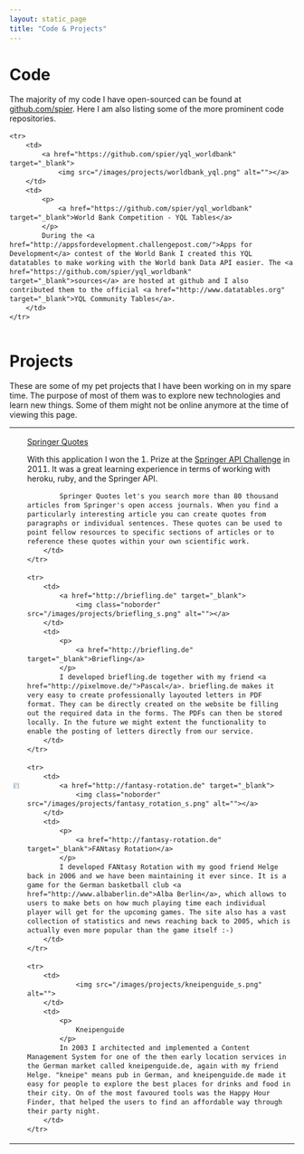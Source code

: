 ```yaml
---
layout: static_page
title: "Code & Projects"
---
```


# Code

The majority of my code I have open-sourced can be found at [github.com/spier](https://github.com/spier). Here I am also listing some of the more prominent code repositories.

<table id="cv" cellpadding="0" cellspacing="0">	
	
	<tr>
		<td>
			<a href="https://github.com/spier/yql_worldbank" target="_blank">
				<img src="/images/projects/worldbank_yql.png" alt=""></a>
		</td>
		<td>
			<p>
				<a href="https://github.com/spier/yql_worldbank" target="_blank">World Bank Competition - YQL Tables</a>
			</p>
			During the <a href="http://appsfordevelopment.challengepost.com/">Apps for Development</a> contest of the World Bank I created this YQL datatables to make working with the World bank Data API easier. The <a href="https://github.com/spier/yql_worldbank" target="_blank">sources</a> are hosted at github and I also contributed them to the official <a href="http://www.datatables.org" target="_blank">YQL Community Tables</a>.
		</td>
	</tr>	

</table>

# Projects

These are some of my pet projects that I have been working on in my spare time. The purpose of most of them was to explore new technologies and learn new things. Some of them might not be online anymore at the time of viewing this page.


<table id="cv" cellpadding="0" cellspacing="0">	
	<tr>
		<td>
			<a href="http://springerquotes.heroku.com" target="_blank">
				<img class="noborder" src="/images/projects/springerquotes_s.png" alt=""></a>
		</td>
		<td>
			<p>
				<a href="http://springerquotes.heroku.com" target="_blank">Springer Quotes</a>
			</p>
			
With this application I won the 1. Prize at the <a href="http://dev.springer.com">Springer API Challenge</a> in 2011. It was a great learning experience in terms of working with heroku, ruby, and the Springer API.

			Springer Quotes let's you search more than 80 thousand articles from Springer's open access journals. When you find a particularly interesting article you can create quotes from paragraphs or individual sentences. These quotes can be used to point fellow resources to specific sections of articles or to reference these quotes within your own scientific work.
		</td>
	</tr>	

	<tr>
		<td>
			<a href="http://briefling.de" target="_blank">
				<img class="noborder" src="/images/projects/briefling_s.png" alt=""></a>
		</td>
		<td>
			<p>
				<a href="http://briefling.de" target="_blank">Briefling</a>
			</p>
			I developed briefling.de together with my friend <a href="http://pixelmove.de/">Pascal</a>. briefling.de makes it very easy to create professionally layouted letters in PDF format. They can be directly created on the website be filling out the required data in the forms. The PDFs can then be stored locally. In the future we might extent the functionality to enable the posting of letters directly from our service.
		</td>
	</tr>	
	
	<tr>
		<td>
			<a href="http://fantasy-rotation.de" target="_blank">
				<img class="noborder" src="/images/projects/fantasy_rotation_s.png" alt=""></a>
		</td>
		<td>
			<p>
				<a href="http://fantasy-rotation.de" target="_blank">FANtasy Rotation</a>
			</p>
			I developed FANtasy Rotation with my good friend Helge back in 2006 and we have been maintaining it ever since. It is a game for the German basketball club <a href="http://www.albaberlin.de">Alba Berlin</a>, which allows to users to make bets on how much playing time each individual player will get for the upcoming games. The site also has a vast collection of statistics and news reaching back to 2005, which is actually even more popular than the game itself :-)
		</td>
	</tr>	
	
	<tr>
		<td>
				<img src="/images/projects/kneipenguide_s.png" alt="">
		</td>
		<td>
			<p>
				Kneipenguide
			</p>
			In 2003 I architected and implemented a Content Management System for one of the then early location services in the German market called kneipenguide.de, again with my friend Helge. "kneipe" means pub in German, and kneipenguide.de made it easy for people to explore the best places for drinks and food in their city. On of the most favoured tools was the Happy Hour Finder, that helped the users to find an affordable way through their party night.
		</td>
	</tr>	
	
</table>






